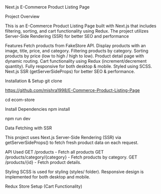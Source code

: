Next.js E-Commerce Product Listing Page

Project Overview

This is an E-Commerce Product Listing Page built with Next.js that includes filtering, sorting, and cart functionality using Redux. The project utilizes Server-Side Rendering (SSR) for better SEO and performance

Features
Fetch products from FakeStore API.
Display products with an image, title, price, and category.
Filtering products by category.
Sorting products by price (low to high / high to low).
Product detail page with dynamic routing.
Cart functionality using Redux (increment/decrement quantity).
Fully responsive for both desktop & mobile.
Styled using SCSS.
Next.js SSR (getServerSideProps) for better SEO & performance.

Installation & Setup
git clone 

https://github.com/mishra1998/E-Commerce-Product-Listing-Page

cd ecom-store

Install Dependencies
npm install

npm run dev

Data Fetching with SSR

This project uses Next.js Server-Side Rendering (SSR) via getServerSideProps() to fetch fresh product data on each request.

API Used
GET /products - Fetch all products
GET /products/category/{category} - Fetch products by category.
GET /products/{id} - Fetch product details.

Styling
SCSS is used for styling (styles/ folder).
Responsive design is implemented for both desktop and mobile.

Redux Store Setup (Cart Functionality)
